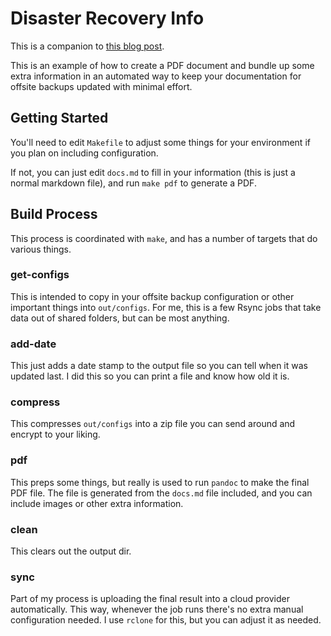# Disaster Recovery Info

This is a companion to [this blog
post](https://grumpy.systems/2023/preparing-for-you-homelabs-demise/).

This is an example of how to create a PDF document and bundle up some extra
information in an automated way to keep your documentation for offsite backups
updated with minimal effort.

## Getting Started

You'll need to edit `Makefile` to adjust some things for your environment if you
plan on including configuration.

If not, you can just edit `docs.md` to fill in your information (this is just a
normal markdown file), and run `make pdf` to generate a PDF.

## Build Process

This process is coordinated with `make`, and has a number of targets that do
various things.

### get-configs

This is intended to copy in your offsite backup configuration or other important
things into `out/configs`.  For me, this is a few Rsync jobs that take data out
of shared folders, but can be most anything.

### add-date

This just adds a date stamp to the output file so you can tell when it was
updated last.  I did this so you can print a file and know how old it is.

### compress

This compresses `out/configs` into a zip file you can send around and encrypt to
your liking.

### pdf

This preps some things, but really is used to run `pandoc` to make the final PDF
file.  The file is generated from the `docs.md` file included, and you can
include images or other extra information.

### clean

This clears out the output dir.

### sync

Part of my process is uploading the final result into a cloud provider
automatically.  This way, whenever the job runs there's no extra manual
configuration needed.  I use `rclone` for this, but you can adjust it as needed.
